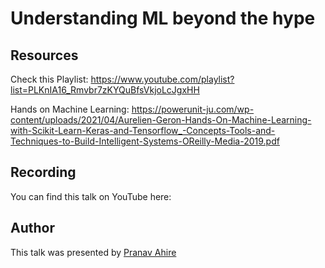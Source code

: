 # Understanding ML beyond the hype

## Resources

Check this Playlist: https://www.youtube.com/playlist?list=PLKnIA16_Rmvbr7zKYQuBfsVkjoLcJgxHH

Hands on Machine Learning: https://powerunit-ju.com/wp-content/uploads/2021/04/Aurelien-Geron-Hands-On-Machine-Learning-with-Scikit-Learn-Keras-and-Tensorflow_-Concepts-Tools-and-Techniques-to-Build-Intelligent-Systems-OReilly-Media-2019.pdf

## Recording

You can find this talk on YouTube here:

## Author

This talk was presented by [Pranav Ahire](https://x.com/hoipranav)
